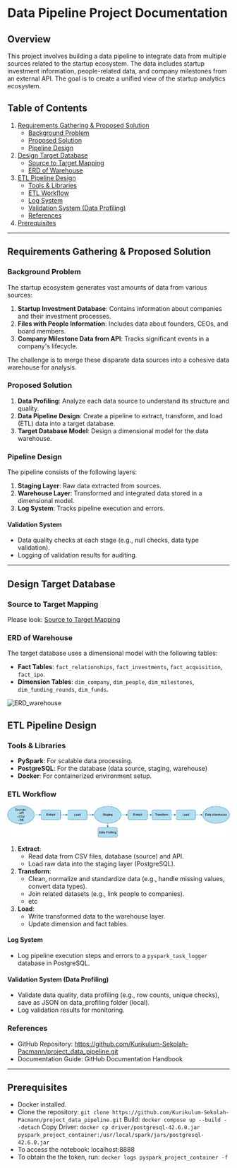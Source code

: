 # Data Pipeline Project Documentation

## Overview

This project involves building a data pipeline to integrate data from multiple sources related to the startup ecosystem. The data includes startup investment information, people-related data, and company milestones from an external API. The goal is to create a unified view of the startup analytics ecosystem.

## Table of Contents

1. [Requirements Gathering & Proposed Solution](#requirements-gathering--proposed-solution)
   - [Background Problem](#background-problem)
   - [Proposed Solution](#proposed-solution)
   - [Pipeline Design](#pipeline-design)
2. [Design Target Database](#design-target-database)
   - [Source to Target Mapping](#source-to-target-mapping)
   - [ERD of Warehouse](#erd-of-warehouse)
3. [ETL Pipeline Design](#etl-pipeline-design)
   - [Tools & Libraries](#tools--libraries)
   - [ETL Workflow](#etl-workflow)
   - [Log System](#log-system)
   - [Validation System (Data Profiling)](<#validation-system-(data-profiling)>)
   - [References](#references)
4. [Prerequisites](#prerequisites)

---

## Requirements Gathering & Proposed Solution

### Background Problem

The startup ecosystem generates vast amounts of data from various sources:

1. **Startup Investment Database**: Contains information about companies and their investment processes.
2. **Files with People Information**: Includes data about founders, CEOs, and board members.
3. **Company Milestone Data from API**: Tracks significant events in a company's lifecycle.

The challenge is to merge these disparate data sources into a cohesive data warehouse for analysis.

### Proposed Solution

1. **Data Profiling**: Analyze each data source to understand its structure and quality.
2. **Data Pipeline Design**: Create a pipeline to extract, transform, and load (ETL) data into a target database.
3. **Target Database Model**: Design a dimensional model for the data warehouse.

### Pipeline Design

The pipeline consists of the following layers:

1. **Staging Layer**: Raw data extracted from sources.
2. **Warehouse Layer**: Transformed and integrated data stored in a dimensional model.
3. **Log System**: Tracks pipeline execution and errors.

#### Validation System

- Data quality checks at each stage (e.g., null checks, data type validation).
- Logging of validation results for auditing.

---

## Design Target Database

### Source to Target Mapping

Please look: [Source to Target Mapping](#source_to_target_mapping.xlsx)

### ERD of Warehouse

The target database uses a dimensional model with the following tables:

- **Fact Tables**: `fact_relationships`, `fact_investments`, `fact_acquisition`, `fact_ipo`.
- **Dimension Tables**: `dim_company`, `dim_people`, `dim_milestones`, `dim_funding_rounds`, `dim_funds`.

![ERD_warehouse](pict/ERD_warehouse.jpg)

## ETL Pipeline Design

### Tools & Libraries

- **PySpark**: For scalable data processing.
- **PostgreSQL**: For the database (data source, staging, warehouse)
- **Docker**: For containerized environment setup.

### ETL Workflow

![Workflow](pict/workflow.png)

1. **Extract**:
   - Read data from CSV files, database (source) and API.
   - Load raw data into the staging layer (PostgreSQL).
2. **Transform**:
   - Clean, normalize and standardize data (e.g., handle missing values, convert data types).
   - Join related datasets (e.g., link people to companies).
   - etc
3. **Load**:
   - Write transformed data to the warehouse layer.
   - Update dimension and fact tables.

#### Log System

- Log pipeline execution steps and errors to a `pyspark_task_logger` database in PostgreSQL.

#### Validation System (Data Profiling)

- Validate data quality, data profiling (e.g., row counts, unique checks), save as JSON on data_profiling folder (local).
- Log validation results for monitoring.

### References

- GitHub Repository: https://github.com/Kurikulum-Sekolah-Pacmann/project_data_pipeline.git
- Documentation Guide: GitHub Documentation Handbook

---

## Prerequisites

- Docker installed.
- Clone the repository:
  `git clone https://github.com/Kurikulum-Sekolah-Pacmann/project_data_pipeline.git`
  Build: `docker compose up --build --detach`
  Copy Driver: `docker cp driver/postgresql-42.6.0.jar pyspark_project_container:/usr/local/spark/jars/postgresql-42.6.0.jar`
- To access the notebook: localhost:8888
- To obtain the the token, run: `docker logs pyspark_project_container -f`
